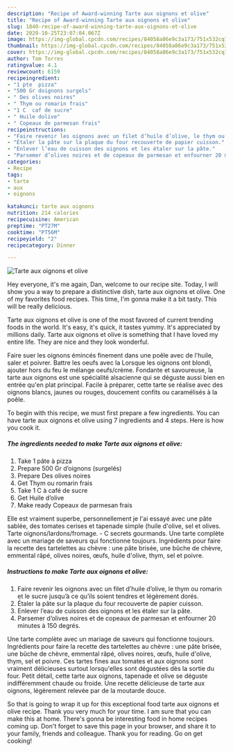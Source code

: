 ```yaml
---
description: "Recipe of Award-winning Tarte aux oignons et olive"
title: "Recipe of Award-winning Tarte aux oignons et olive"
slug: 1840-recipe-of-award-winning-tarte-aux-oignons-et-olive
date: 2020-10-25T23:07:04.067Z
image: https://img-global.cpcdn.com/recipes/84058a86e9c3a173/751x532cq70/tarte-aux-oignons-et-olive-photo-principale-de-la-recette.jpg
thumbnail: https://img-global.cpcdn.com/recipes/84058a86e9c3a173/751x532cq70/tarte-aux-oignons-et-olive-photo-principale-de-la-recette.jpg
cover: https://img-global.cpcdn.com/recipes/84058a86e9c3a173/751x532cq70/tarte-aux-oignons-et-olive-photo-principale-de-la-recette.jpg
author: Tom Torres
ratingvalue: 4.1
reviewcount: 6159
recipeingredient:
- "1 pte  pizza"
- "500 Gr doignons surgels"
- " Des olives noires"
- " Thym ou romarin frais"
- "1 C  caf de sucre"
- " Huile dolive"
- " Copeaux de parmesan frais"
recipeinstructions:
- "Faire revenir les oignons avec un filet d’huile d’olive, le thym ou romarin et le sucre jusqu’à ce qu’ils soient tendres et légèrement dorés."
- "Étaler la pâte sur la plaque du four recouverte de papier cuisson."
- "Enlever l’eau de cuisson des oignons et les étaler sur la pâte."
- "Parsemer d’olives noires et de copeaux de parmesan et enfourner 20 minutes à 150 degrés."
categories:
- Recipe
tags:
- tarte
- aux
- oignons

katakunci: tarte aux oignons 
nutrition: 214 calories
recipecuisine: American
preptime: "PT27M"
cooktime: "PT56M"
recipeyield: "2"
recipecategory: Dinner

---
```



![Tarte aux oignons et olive](https://img-global.cpcdn.com/recipes/84058a86e9c3a173/751x532cq70/tarte-aux-oignons-et-olive-photo-principale-de-la-recette.jpg)

Hey everyone, it's me again, Dan, welcome to our recipe site. Today, I will show you a way to prepare a distinctive dish, tarte aux oignons et olive. One of my favorites food recipes. This time, I'm gonna make it a bit tasty. This will be really delicious.

Tarte aux oignons et olive is one of the most favored of current trending foods in the world. It's easy, it's quick, it tastes yummy. It's appreciated by millions daily. Tarte aux oignons et olive is something that I have loved my entire life. They are nice and they look wonderful.

Faire suer les oignons émincés finement dans une poêle avec de l&#39;huile, saler et poivrer. Battre les oeufs avec la Lorsque les oignons ont blondi, ajouter hors du feu le mélange oeufs/crème. Fondante et savoureuse, la tarte aux oignons est une spécialité alsacienne qui se déguste aussi bien en entrée qu&#39;en plat principal. Facile à préparer, cette tarte se réalise avec des oignons blancs, jaunes ou rouges, doucement confits ou caramélisés à la poêle.


To begin with this recipe, we must first prepare a few ingredients. You can have tarte aux oignons et olive using 7 ingredients and 4 steps. Here is how you cook it.

<!--inarticleads1-->

##### The ingredients needed to make Tarte aux oignons et olive:

1. Take 1 pâte à pizza
1. Prepare 500 Gr d’oignons (surgelés)
1. Prepare  Des olives noires
1. Get  Thym ou romarin frais
1. Take 1 C à café de sucre
1. Get  Huile d’olive
1. Make ready  Copeaux de parmesan frais


Elle est vraiment superbe, personnellement je l&#39;ai essayé avec une pâte sablée, des tomates cerises et tapenade simple (huile d&#39;olive, sel et olives. Tarte oignons/lardons/fromage. - C secrets gourmands. Une tarte complète avec un mariage de saveurs qui fonctionne toujours. Ingrédients pour faire la recette des tartelettes au chèvre : une pâte brisée, une bûche de chèvre, emmental râpé, olives noires, œufs, huile d&#39;olive, thym, sel et poivre. 

<!--inarticleads2-->

##### Instructions to make Tarte aux oignons et olive:

1. Faire revenir les oignons avec un filet d’huile d’olive, le thym ou romarin et le sucre jusqu’à ce qu’ils soient tendres et légèrement dorés.
1. Étaler la pâte sur la plaque du four recouverte de papier cuisson.
1. Enlever l’eau de cuisson des oignons et les étaler sur la pâte.
1. Parsemer d’olives noires et de copeaux de parmesan et enfourner 20 minutes à 150 degrés.


Une tarte complète avec un mariage de saveurs qui fonctionne toujours. Ingrédients pour faire la recette des tartelettes au chèvre : une pâte brisée, une bûche de chèvre, emmental râpé, olives noires, œufs, huile d&#39;olive, thym, sel et poivre. Ces tartes fines aux tomates et aux oignons sont vraiment délicieuses surtout lorsqu&#39;elles sont dégustées dès la sortie du four. Petit détail, cette tarte aux oignons, tapenade et olive se déguste indifféremment chaude ou froide. Une recette délicieuse de tarte aux oignons, légèrement relevée par de la moutarde douce. 

So that is going to wrap it up for this exceptional food tarte aux oignons et olive recipe. Thank you very much for your time. I am sure that you can make this at home. There's gonna be interesting food in home recipes coming up. Don't forget to save this page in your browser, and share it to your family, friends and colleague. Thank you for reading. Go on get cooking!
